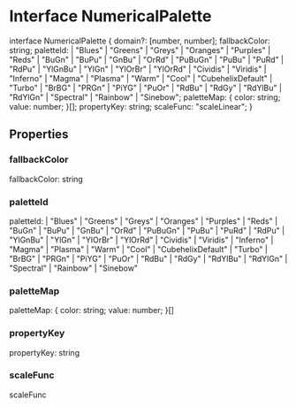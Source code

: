 # Interface NumericalPalette

interface NumericalPalette {
    domain?: [number, number];
    fallbackColor: string;
    paletteId:
        | "Blues"
        | "Greens"
        | "Greys"
        | "Oranges"
        | "Purples"
        | "Reds"
        | "BuGn"
        | "BuPu"
        | "GnBu"
        | "OrRd"
        | "PuBuGn"
        | "PuBu"
        | "PuRd"
        | "RdPu"
        | "YlGnBu"
        | "YlGn"
        | "YlOrBr"
        | "YlOrRd"
        | "Cividis"
        | "Viridis"
        | "Inferno"
        | "Magma"
        | "Plasma"
        | "Warm"
        | "Cool"
        | "CubehelixDefault"
        | "Turbo"
        | "BrBG"
        | "PRGn"
        | "PiYG"
        | "PuOr"
        | "RdBu"
        | "RdGy"
        | "RdYlBu"
        | "RdYlGn"
        | "Spectral"
        | "Rainbow"
        | "Sinebow";
    paletteMap: {
        color: string;
        value: number;
    }[];
    propertyKey: string;
    scaleFunc: "scaleLinear";
}

## Properties

### fallbackColor
fallbackColor: string

### paletteId
paletteId:
    | "Blues"
    | "Greens"
    | "Greys"
    | "Oranges"
    | "Purples"
    | "Reds"
    | "BuGn"
    | "BuPu"
    | "GnBu"
    | "OrRd"
    | "PuBuGn"
    | "PuBu"
    | "PuRd"
    | "RdPu"
    | "YlGnBu"
    | "YlGn"
    | "YlOrBr"
    | "YlOrRd"
    | "Cividis"
    | "Viridis"
    | "Inferno"
    | "Magma"
    | "Plasma"
    | "Warm"
    | "Cool"
    | "CubehelixDefault"
    | "Turbo"
    | "BrBG"
    | "PRGn"
    | "PiYG"
    | "PuOr"
    | "RdBu"
    | "RdGy"
    | "RdYlBu"
    | "RdYlGn"
    | "Spectral"
    | "Rainbow"
    | "Sinebow"

### paletteMap
paletteMap: {
    color: string;
    value: number;
}[]

### propertyKey
propertyKey: string

### scaleFunc
scaleFunc
